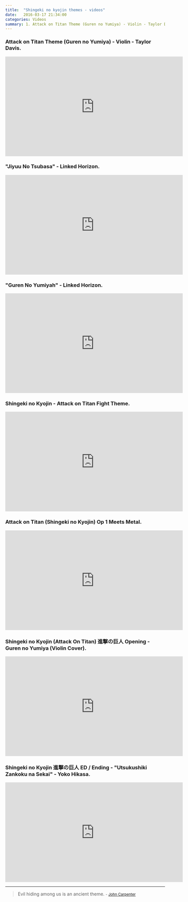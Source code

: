 ```yaml
---
title:  "Shingeki no kyojin themes - videos"
date:   2016-03-17 21:34:00
categories: Videos
summary: 1. Attack on Titan Theme (Guren no Yumiya) - Violin - Taylor Davis. 2. "Jiyuu No Tsubasa" - Linked Horizon. 3. "Guren No Yumiyah" - Linked Horizon. 4. Shingeki no Kyojin - Attack on Titan Fight Theme. 5. Attack on Titan (Shingeki no Kyojin) Op 1 Meets Metal. 6. Shingeki no Kyojin (Attack On Titan) 進撃の巨人 Opening - Guren no Yumiya (Violin Cover). 7. Shingeki no Kyojin 進撃の巨人 ED / Ending - "Utsukushiki Zankoku na Sekai" - Yoko Hikasa.
---
```


### Attack on Titan Theme (Guren no Yumiya) - Violin - Taylor Davis.

<iframe width="560" height="315" src="https://www.youtube.com/embed/GpLGU8k13Jc" frameborder="0" allowfullscreen></iframe>

### "Jiyuu No Tsubasa" - Linked Horizon.

<iframe width="560" height="315" src="https://www.youtube.com/embed/EO8EadQNIXU" frameborder="0" allowfullscreen></iframe>

### "Guren No Yumiyah" - Linked Horizon.

<iframe width="560" height="315" src="https://www.youtube.com/embed/ZsJttMfPhGo" frameborder="0" allowfullscreen></iframe>

### Shingeki no Kyojin - Attack on Titan Fight Theme.

<iframe width="560" height="315" src="https://www.youtube.com/embed/TQUsnto_3pw" frameborder="0" allowfullscreen></iframe>

### Attack on Titan (Shingeki no Kyojin) Op 1 Meets Metal.

<iframe width="560" height="315" src="https://www.youtube.com/embed/MVO-iK2aTK4" frameborder="0" allowfullscreen></iframe>

### Shingeki no Kyojin (Attack On Titan) 進撃の巨人 Opening - Guren no Yumiya (Violin Cover).

<iframe width="560" height="315" src="https://www.youtube.com/embed/H70sdEQl0i4" frameborder="0" allowfullscreen></iframe>

### Shingeki no Kyojin 進撃の巨人 ED / Ending - "Utsukushiki Zankoku na Sekai" - Yoko Hikasa.

<iframe width="560" height="315" src="https://www.youtube.com/embed/kWUCdTngVjk" frameborder="0" allowfullscreen></iframe>


---
> Evil hiding among us is an ancient theme.
> <small>- [John Carpenter](http://www.brainyquote.com/quotes/quotes/j/johncarpen194145.html)</small>